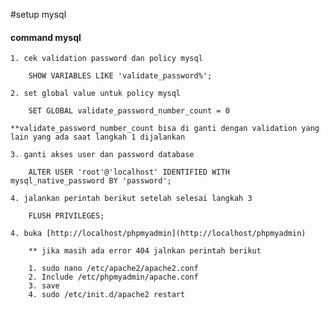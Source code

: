 #setup mysql

#### command mysql
    1. cek validation password dan policy mysql
```
    SHOW VARIABLES LIKE 'validate_password%';
```
    2. set global value untuk policy mysql
```
    SET GLOBAL validate_password_number_count = 0
```
    **validate_password_number_count bisa di ganti dengan validation yang lain yang ada saat langkah 1 dijalankan

    3. ganti akses user dan password database
```
    ALTER USER 'root'@'localhost' IDENTIFIED WITH mysql_native_password BY 'password';
```
    4. jalankan perintah berikut setelah selesai langkah 3
```
    FLUSH PRIVILEGES;
```
    4. buka [http://localhost/phpmyadmin](http://localhost/phpmyadmin)

        ** jika masih ada error 404 jalnkan perintah berikut

        1. sudo nano /etc/apache2/apache2.conf
        2. Include /etc/phpmyadmin/apache.conf
        3. save
        4. sudo /etc/init.d/apache2 restart
